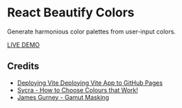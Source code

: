 # React Beautify Colors

Generate harmonious color palettes from user-input colors.

[LIVE DEMO](https://ghitab.github.io/react-beautify-colors/)

## Credits
* [Deploying Vite Deploying Vite App to GitHub Pages](https://medium.com/@aishwaryaparab1/deploying-vite-deploying-vite-app-to-github-pages-166fff40ffd3)
* [Sycra - How to Choose Colours that Work!](https://youtu.be/9kQllLy_X4I?si=ErCI-xv0kQ7xYuCH)
* [James Gurney - Gamut Masking](https://youtu.be/qfE4E5goEIc?si=SvVtO-FNXIbtYS1U)
